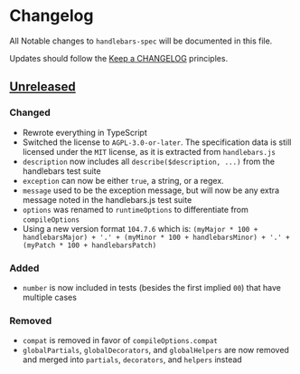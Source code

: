 # Changelog

All Notable changes to `handlebars-spec` will be documented in this file.

Updates should follow the [Keep a CHANGELOG](http://keepachangelog.com/) principles.

## [Unreleased]

### Changed
- Rewrote everything in TypeScript
- Switched the license to `AGPL-3.0-or-later`. The specification data is still licensed under the `MIT` license, as it is extracted from `handlebars.js`
- `description` now includes all `describe($description, ...)` from the handlebars test suite
- `exception` can now be either `true`, a string, or a regex.
- `message` used to be the exception message, but will now be any extra message noted in the handlebars.js test suite
- `options` was renamed to `runtimeOptions` to differentiate from `compileOptions`
- Using a new version format `104.7.6` which is: `(myMajor * 100 + handlebarsMajor) + '.' + (myMinor * 100 + handlebarsMinor) + '.' + (myPatch * 100 + handlebarsPatch)`

### Added
- `number` is now included in tests (besides the first implied `00`) that have multiple cases

### Removed
- `compat` is removed in favor of `compileOptions.compat`
- `globalPartials`, `globalDecorators`, and `globalHelpers` are now removed and merged into
  `partials`, `decorators`, and `helpers` instead

[Unreleased]: https://github.com/jbboehr/handlebars.c/compare/v4.0.5-p1...HEAD
